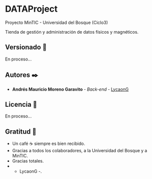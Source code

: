 # DATAProject
Proyecto MinTIC - Universidad del Bosque (Ciclo3)

Tienda de gestión y administración de datos físicos y magnéticos.

## Versionado 📌

En proceso...

## Autores ✒️

* **Andrés Mauricio Moreno Garavito** - *Back-end* - [LycaonG](#LycaonG)

## Licencia 📄

En proceso...

## Gratitud 🎁

* Un café ☕ siempre es bien recibido. 
* Gracias a todos los colaboradores, a la Universidad del Bosque y a MinTIC.
* Gracias totales.
* - LycaonG -.

